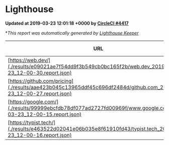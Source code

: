 
# Lighthouse

**Updated at 2019-03-23 12:01:18 +0000 by [CircleCI #4417](https://circleci.com/gh/ItinerisLtd/lighthouse-keeper-example/4417)**

**This report was automatically generated by [Lighthouse Keeper](https://github.com/itinerisltd/lighthouse-keeper)*

| URL | Performance | Accessibility | Best Practices | SEO | PWA | Updated At |
| --- | --- | --- | --- | --- | --- | --- |
| [https://web.dev/](./results/e09021ae7f54dd9f3b549cb0bc165f2b/web.dev_2019-03-23_12-00-30.report.json) | 0.92 | 0.93 | 1 | 0.96 | 1 | 2019-03-23T12:00:30.752Z |
| [https://github.com/pricing](./results/aae423b045c13965ddf45c696df2484d/github.com_2019-03-23_12-00-27.report.json) | 0.87 | 0.89 | 0.93 | 0.9 | 0.58 | 2019-03-23T12:00:27.227Z |
| [https://google.com/](./results/99999ebcfdb78df077ad2727fd00969f/www.google.com_2019-03-23_12-00-15.report.json) | 0.96 | 0.71 | 0.93 | 0.82 | 0.58 | 2019-03-23T12:00:15.192Z |
| [https://typist.tech/](./results/e463522d02041e06b035e8f61910fd43/typist.tech_2019-03-23_12-00-16.report.json) | 1 |  |  |  |  | 2019-03-23T12:00:16.584Z |
